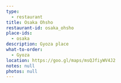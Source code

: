 ```yaml
---
type: 
  - restaurant
title: Osaka Ohsho
restaurant-id: osaka_ohsho
place-ids:
  - osaka
description: Gyoza place
what-to-order:
  - Gyoza
location: https://goo.gl/maps/msQJfiyWV4J2
notes: null
photos: null
---
```

